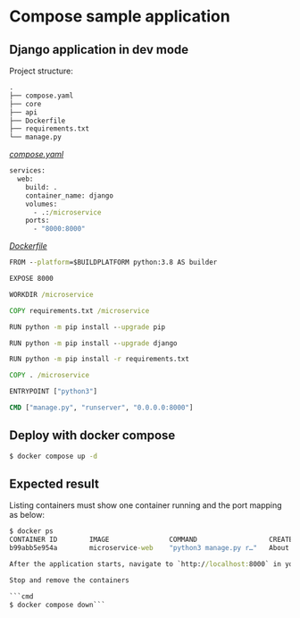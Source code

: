# Compose sample application

## Django application in dev mode

Project structure:

```cmd
.
├── compose.yaml
├── core
├── api
├── Dockerfile
├── requirements.txt
└── manage.py

```

[_compose.yaml_](docker-compose.yaml)

```cmd
services:
  web:
    build: .
    container_name: django
    volumes:
      - .:/microservice
    ports:
      - "8000:8000"
```

[_Dockerfile_](Dockerfile)

```cmd
FROM --platform=$BUILDPLATFORM python:3.8 AS builder

EXPOSE 8000

WORKDIR /microservice

COPY requirements.txt /microservice

RUN python -m pip install --upgrade pip

RUN python -m pip install --upgrade django

RUN python -m pip install -r requirements.txt

COPY . /microservice

ENTRYPOINT ["python3"]

CMD ["manage.py", "runserver", "0.0.0.0:8000"]
```

## Deploy with docker compose

```cmd
$ docker compose up -d
```

## Expected result

Listing containers must show one container running and the port mapping as below:

````cmd
$ docker ps
CONTAINER ID        IMAGE               COMMAND                  CREATED              STATUS              PORTS                    NAMES
b99abb5e954a        microservice-web    "python3 manage.py r…"   About a minute ago   Up About a minute   0.0.0.0:8000->8000/tcp   django```

After the application starts, navigate to `http://localhost:8000` in your web browser:

Stop and remove the containers

```cmd
$ docker compose down```
````
